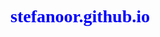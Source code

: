 # stefanoor.github.io
<html>
<head>
<link href="https://maxcdn.bootstrapcdn.com/bootstrap/3.3.6/css/bootstrap.min.css" rel="stylesheet">
<style>
h1 {
    color: blue;
    font-family: verdana;
    }
   
    </style>

 <title> Ciao</title>
 
 <hr>
</head>
 <body>
  <h1>Ciao,ciao</h1>
 <hr>
 </body>
 </hmtl>
